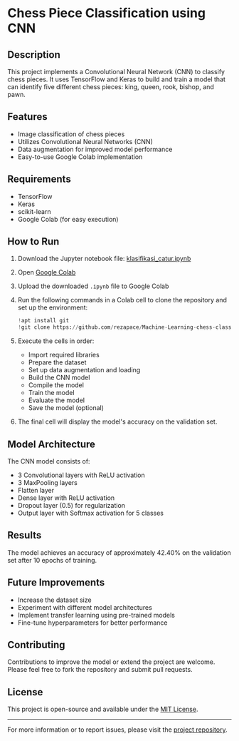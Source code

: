 # Chess Piece Classification using CNN

## Description

This project implements a Convolutional Neural Network (CNN) to classify chess pieces. It uses TensorFlow and Keras to build and train a model that can identify five different chess pieces: king, queen, rook, bishop, and pawn.

## Features

- Image classification of chess pieces
- Utilizes Convolutional Neural Networks (CNN)
- Data augmentation for improved model performance
- Easy-to-use Google Colab implementation

## Requirements

- TensorFlow
- Keras
- scikit-learn
- Google Colab (for easy execution)

## How to Run

1. Download the Jupyter notebook file:
   [klasifikasi_catur.ipynb](https://github.com/rezapace/Machine-Learning-chess-classification/blob/master/klasifikasi_catur.ipynb)

2. Open [Google Colab](https://colab.research.google.com/?authuser=0#create=true)

3. Upload the downloaded `.ipynb` file to Google Colab

4. Run the following commands in a Colab cell to clone the repository and set up the environment:

   ```python
   !apt install git
   !git clone https://github.com/rezapace/Machine-Learning-chess-classification
   ```

5. Execute the cells in order:
   - Import required libraries
   - Prepare the dataset
   - Set up data augmentation and loading
   - Build the CNN model
   - Compile the model
   - Train the model
   - Evaluate the model
   - Save the model (optional)

6. The final cell will display the model's accuracy on the validation set.

## Model Architecture

The CNN model consists of:
- 3 Convolutional layers with ReLU activation
- 3 MaxPooling layers
- Flatten layer
- Dense layer with ReLU activation
- Dropout layer (0.5) for regularization
- Output layer with Softmax activation for 5 classes

## Results

The model achieves an accuracy of approximately 42.40% on the validation set after 10 epochs of training.

## Future Improvements

- Increase the dataset size
- Experiment with different model architectures
- Implement transfer learning using pre-trained models
- Fine-tune hyperparameters for better performance

## Contributing

Contributions to improve the model or extend the project are welcome. Please feel free to fork the repository and submit pull requests.

## License

This project is open-source and available under the [MIT License](LICENSE).

---

For more information or to report issues, please visit the [project repository](https://github.com/rezapace/Machine-Learning-chess-classification).
